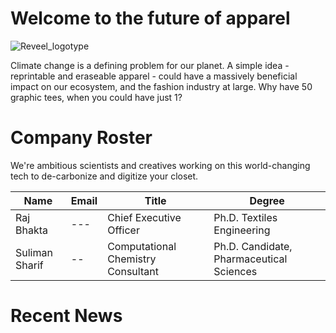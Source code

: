 # Welcome to the future of apparel

![Reveel_logotype](https://github.com/DeepDive2023/.github/assets/11812946/55374207-13fd-4e37-9519-b722b3efa7a5)

Climate change is a defining problem for our planet. A simple idea - reprintable and eraseable apparel - could have a massively beneficial impact on our ecosystem, and the fashion industry at large. Why have 50 graphic tees, when you could have just 1?

# Company Roster

We're ambitious scientists and creatives working on this world-changing tech to de-carbonize and digitize your closet.

| Name | Email | Title | Degree |
|-|-|-|-|
| Raj Bhakta | --- | Chief Executive Officer | Ph.D. Textiles Engineering | 
| Suliman Sharif |  -- |  Computational Chemistry Consultant |  Ph.D. Candidate, Pharmaceutical Sciences | 

# Recent News
